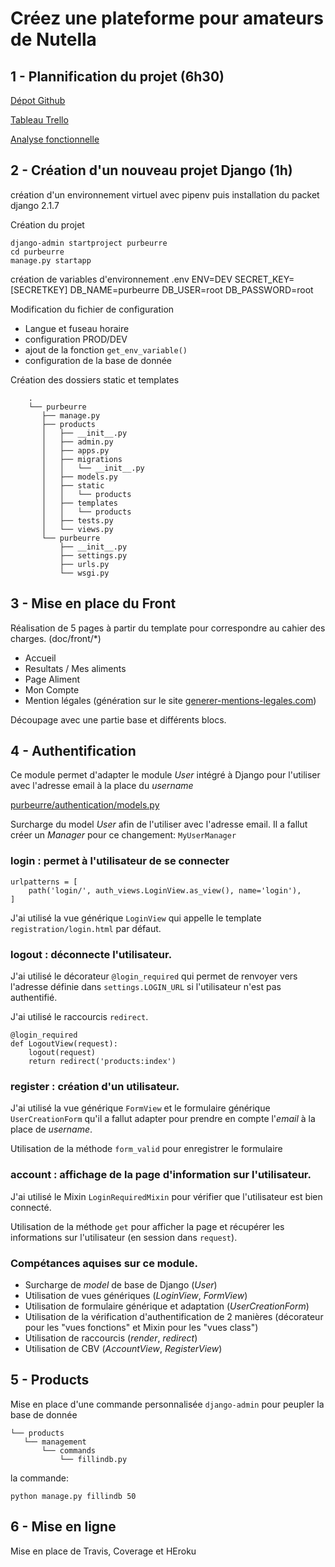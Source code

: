 # Créez une plateforme pour amateurs de Nutella

## 1 - Plannification du projet (6h30)

[Dépot Github](https://github.com/Zepmanbc/oc_dapython_pr8)

[Tableau Trello](https://trello.com/invite/b/HjxFQIEN/e531e67f68bfe12dcc2c9b96dd546097/ocdapythonpr8)

[Analyse fonctionnelle](https://github.com/Zepmanbc/oc_dapython_pr8/blob/master/doc/analyse_fonctionnelle.md)

## 2 - Création d'un nouveau projet Django (1h)

création d'un environnement virtuel avec pipenv puis installation du packet django 2.1.7

Création du projet

    django-admin startproject purbeurre
    cd purbeurre
    manage.py startapp

création de variables d'environnement
    .env
        ENV=DEV
        SECRET_KEY= [SECRETKEY]
        DB_NAME=purbeurre
        DB_USER=root
        DB_PASSWORD=root

Modification du fichier de configuration

* Langue et fuseau horaire
* configuration PROD/DEV
* ajout de la fonction `get_env_variable()`
* configuration de la base de donnée

Création des dossiers static et templates

        .
        └── purbeurre
           ├── manage.py
           ├── products
           │   ├── __init__.py
           │   ├── admin.py
           │   ├── apps.py
           │   ├── migrations
           │   │   └── __init__.py
           │   ├── models.py
           │   ├── static
           │   │   └── products
           │   ├── templates
           │   │   └── products
           │   ├── tests.py
           │   └── views.py
           └── purbeurre
               ├── __init__.py
               ├── settings.py
               ├── urls.py
               └── wsgi.py


## 3 - Mise en place du Front

Réalisation de 5 pages à partir du template pour correspondre au cahier des charges. (doc/front/*)

* Accueil
* Resultats / Mes aliments
* Page Aliment
* Mon Compte
* Mention légales (génération sur le site [generer-mentions-legales.com](https://www.generer-mentions-legales.com/))

Découpage avec une partie base et différents blocs.

## 4 - Authentification

Ce module permet d'adapter le module *User* intégré à Django pour l'utiliser avec l'adresse email à la place du *username*

[purbeurre/authentication/models.py](https://github.com/Zepmanbc/oc_dapython_pr8/blob/master/purbeurre/authentication/models.py)

Surcharge du model *User* afin de l'utiliser avec l'adresse email. Il a fallut créer un *Manager* pour ce changement: `MyUserManager`

### login : permet à l'utilisateur de se connecter

    urlpatterns = [
        path('login/', auth_views.LoginView.as_view(), name='login'),
    ]

J'ai utilisé la vue générique `LoginView` qui appelle le template `registration/login.html` par défaut. 

### logout : déconnecte l'utilisateur.

J'ai utilisé le décorateur `@login_required` qui permet de renvoyer vers l'adresse définie dans `settings.LOGIN_URL` si l'utilisateur n'est pas authentifié.

J'ai utilisé le raccourcis `redirect`.

    @login_required
    def LogoutView(request):
        logout(request)
        return redirect('products:index')

### register :  création d'un utilisateur.

J'ai utilisé la vue générique `FormView` et le formulaire générique `UserCreationForm` qu'il a fallut adapter pour prendre en compte l'*email* à la place de *username*.

Utilisation de la méthode `form_valid` pour enregistrer le formulaire

### account : affichage de la page d'information sur l'utilisateur.

J'ai utilisé le Mixin `LoginRequiredMixin` pour vérifier que l'utilisateur est bien connecté.

Utilisation de la méthode `get` pour afficher la page et récupérer les informations sur l'utilisateur (en session dans `request`).

### Compétances aquises sur ce module.

* Surcharge de *model* de base de Django (*User*)
* Utilisation de vues génériques (*LoginView*, *FormView*)
* Utilisation de formulaire générique et adaptation (*UserCreationForm*)
* Utilisation de la vérification d'authentification de 2 manières (décorateur pour les "vues fonctions" et Mixin pour les "vues class")
* Utilisation de raccourcis (*render*, *redirect*)
* Utilisation de CBV (*AccountView*, *RegisterView*)

## 5 - Products

Mise en place d'une commande personnalisée `django-admin` pour peupler la base de donnée

    └── products
       └── management
           └── commands
               └── fillindb.py

la commande:

    python manage.py fillindb 50



## 6 - Mise en ligne

Mise en place de Travis, Coverage et HEroku
